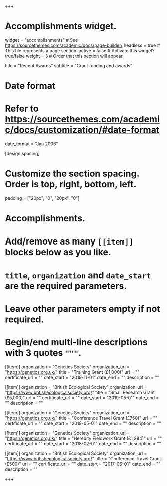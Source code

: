 +++
# Accomplishments widget.
widget = "accomplishments"  # See https://sourcethemes.com/academic/docs/page-builder/
headless = true  # This file represents a page section.
active = false  # Activate this widget? true/false
weight = 3  # Order that this section will appear.

title = "Recent Awards"
subtitle = "Grant funding and awards"

# Date format
#   Refer to https://sourcethemes.com/academic/docs/customization/#date-format
date_format = "Jan 2006"

[design.spacing]
  # Customize the section spacing. Order is top, right, bottom, left.
  padding = ["20px", "0", "20px", "0"]
  
# Accomplishments.
#   Add/remove as many `[[item]]` blocks below as you like.
#   `title`, `organization` and `date_start` are the required parameters.
#   Leave other parameters empty if not required.
#   Begin/end multi-line descriptions with 3 quotes `"""`.

[[item]]
  organization = "Genetics Society"
  organization_url = "https://genetics.org.uk/"
  title = "Training Grant (£1,000)"
  url = ""
  certificate_url = ""
  date_start = "2019-11-01"
  date_end = ""
  description = ""
  
[[item]]
  organization = "British Ecological Society"
  organization_url = "https://www.britishecologicalsociety.org/"
  title = "Small Research Grant (£5,000)"
  url = ""
  certificate_url = ""
  date_start = "2019-05-01"
  date_end = ""
  description = ""

[[item]]
  organization = "Genetics Society"
  organization_url = "https://genetics.org.uk/"
  title = "Conference Travel Grant (£750)"
  url = ""
  certificate_url = ""
  date_start = "2019-05-01"
  date_end = ""
  description = ""

  [[item]]
  organization = "Genetics Society"
  organization_url = "https://genetics.org.uk/"
  title = "Heredity Fieldwork Grant (£1,284)"
  url = ""
  certificate_url = ""
  date_start = "2018-02-01"
  date_end = ""
  description = ""
  
  [[item]]
  organization = "British Ecological Society"
  organization_url = "https://www.britishecologicalsociety.org/"
  title = "Conference Travel Grant (£500)"
  url = ""
  certificate_url = ""
  date_start = "2017-06-01"
  date_end = ""
  description = ""
  


+++